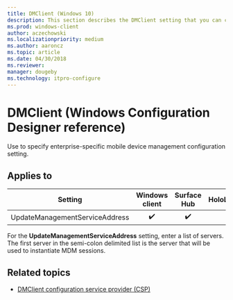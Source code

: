 ```yaml
---
title: DMClient (Windows 10)
description: This section describes the DMClient setting that you can configure in provisioning packages for Windows 10 using Windows Configuration Designer.
ms.prod: windows-client
author: aczechowski
ms.localizationpriority: medium
ms.author: aaroncz
ms.topic: article
ms.date: 04/30/2018
ms.reviewer: 
manager: dougeby
ms.technology: itpro-configure
---
```


# DMClient (Windows Configuration Designer reference)

Use to specify enterprise-specific mobile device management configuration setting.

## Applies to

| Setting   | Windows client | Surface Hub | HoloLens | IoT Core |
| --- | :---: | :---: | :---: | :---: |
| UpdateManagementServiceAddress | ✔️  | ✔️ |  | ✔️ |

For the **UpdateManagementServiceAddress** setting, enter a list of servers. The first server in the semi-colon delimited list is the server that will be used to instantiate MDM sessions. 

## Related topics

- [DMClient configuration service provider (CSP)](/windows/client-management/mdm/dmclient-csp)
